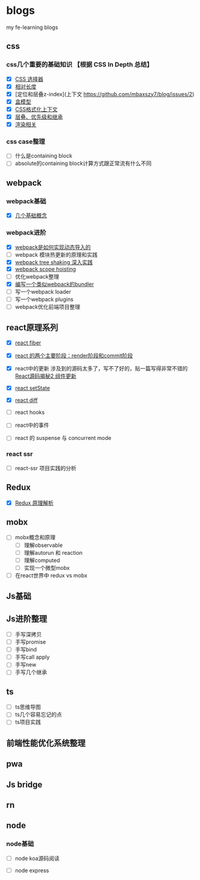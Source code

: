 # blogs
my fe-learning blogs

## css
### css几个重要的基础知识 【根据 CSS In Depth 总结】
- [x] [CSS 选择器](https://github.com/mbaxszy7/blog/issues/5)
- [x] [相对长度](https://github.com/mbaxszy7/blog/issues/6)
- [x] [定位和层叠z-index](上下文 https://github.com/mbaxszy7/blog/issues/2)
- [x] [盒模型](https://github.com/mbaxszy7/blog/issues/3)
- [x] [CSS格式化上下文](https://github.com/mbaxszy7/blog/issues/4)
- [x] [层叠、优先级和继承](https://github.com/mbaxszy7/blog/issues/7)
- [x] [渲染相关](https://github.com/mbaxszy7/blog/issues/8)
### css case整理
- [ ] 什么是containing block
- [ ] absolute的containing block计算方式跟正常流有什么不同

## webpack
### webpack基础
- [x] [几个基础概念](https://github.com/mbaxszy7/blog/issues/12)
### webpack进阶
- [x] [webpack是如何实现动态导入的](https://github.com/mbaxszy7/blog/issues/1)
- [ ] webpack 模块热更新的原理和实践
- [x] [webpack tree shaking 深入实践](https://github.com/mbaxszy7/blog/issues/9)
- [x] [webpack scope hoisting](https://github.com/mbaxszy7/blog/issues/10)
- [ ] 优化webpack整理
- [x] [编写一个类似webpack的bundler](https://github.com/mbaxszy7/blog/issues/13)
- [ ] 写一个webpack loader
- [ ] 写一个webpack plugins
- [ ] webpack优化前端项目整理

## react原理系列
- [x] [react fiber](https://github.com/mbaxszy7/blog/issues/14)
- [x] [react 的两个主要阶段：render阶段和commit阶段](https://github.com/mbaxszy7/blog/issues/16)
- [x] react中的更新 涉及到的源码太多了，写不了好的，贴一篇写得非常不错的 [React源码揭秘2 组件更新](https://juejin.im/post/5eb9030b6fb9a043333c6071#heading-10)

- [x] [react setState](https://github.com/mbaxszy7/blog/issues/15)
- [x] [react diff](https://github.com/mbaxszy7/blog/issues/17)

- [ ] react hooks
- [ ] react中的事件
- [ ] react 的 suspense 与 concurrent mode

### react ssr
- [ ] react-ssr 项目实践的分析

## Redux
- [x] [Redux 原理解析](https://github.com/mbaxszy7/blog/issues/18)

## mobx
- [ ] mobx概念和原理
  - [ ] 理解observable
  - [ ] 理解autorun 和 reaction
  - [ ] 理解computed
  - [ ] 实现一个微型mobx
  
- [ ] 在react世界中 redux vs mobx

## Js基础

## Js进阶整理
- [ ] 手写深拷贝
- [ ] 手写promise
- [ ] 手写bind
- [ ] 手写call apply
- [ ] 手写new
- [ ] 手写几个继承

## ts
- [ ] ts思维导图
- [ ] ts几个容易忘记的点
- [ ] ts项目实践

## 前端性能优化系统整理

## pwa

## Js bridge

## rn

## node
### node基础
- [ ] node koa源码阅读
- [ ] node express







